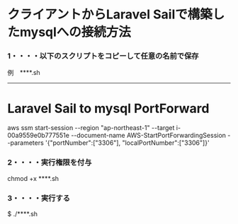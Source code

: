 # クライアントからLaravel Sailで構築したmysqlへの接続方法

### 1・・・・以下のスクリプトをコピーして任意の名前で保存
 例　****.sh


---
# Laravel Sail to mysql PortForward
aws ssm start-session --region "ap-northeast-1" --target i-00a9559e0b777551e --document-name AWS-StartPortForwardingSession --parameters '{"portNumber":["3306"], "localPortNumber":["3306"]}'

### 2・・・・実行権限を付与
 chmod +x ****.sh

### 3・・・・実行する
 $ ./****.sh


